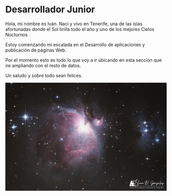 
# Desarrollador Junior

Hola, mi nombre es Iván. Naci y vivo en Tenerife, una de las islas afortunadas donde el Sol brilla todo el año y uno de los mejores Cielos Nocturnos .

Estoy comenzando mi escalada en el Desarrollo de aplicaciones y publicación de páginas Web.

Por el momento esto es todo lo que voy a ir ubicando en esta sección que ire ampliando con el resto de datos.

Un saludo y sobre todo sean felices.



![Logo](https://github.com/IvBanzaga/IvBanzaga/blob/main/M42%2029-12-2021%20F.jpg)

